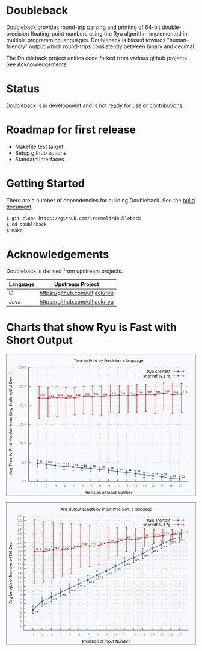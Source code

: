 # Doubleback

Doubleback provides round-trip parsing and printing of 64-bit double-precision floating-point numbers using the Ryu algorithm implemented in multiple programming languages. Doubleback is biased towards "human-friendly" output which round-trips consistently between binary and decimal.

The Doubleback project unifies code forked from various github projects. See Acknowledgements.

# Status

Doubleback is in development and is not ready for use or contributions.

# Roadmap for first release

* Makefile test target
* Setup github actions
* Standard interfaces

# Getting Started

There are a number of dependencies for building Doubleback. See the [build document](docs/Build.md).

```
$ git clone https://github.com/ironmeld/doubleback
$ cd doubleback
$ make
```

# Acknowledgements

Doubleback is derived from upstream projects.

| Language | Upstream Project |
|----------|------------------|
| C        | https://github.com/ulfjack/ryu |
| Java     | https://github.com/ulfjack/ryu |


# Charts that show Ryu is Fast with Short Output

![Ryu ranges from 10 to 20 times faster than standard printf](results/shortest-native-c-double-time.png "Time to Output")

![Ryu output is 30% to 96% out the output length](results/shortest-native-c-double-length.png "Output Length")

